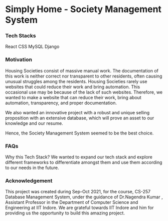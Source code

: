# Simply Home - Society Management System

### Tech Stacks
React
CSS
MySQL
Django

### Motivation
Housing Societies consist of massive manual work. The documentation of this work is neither correct nor transparent to other residents, often causing unusual struggles among the residents.
Housing Societies rarely use websites that could reduce their work and bring automation. This occasional use may be because of the lack of such websites. Therefore, we wanted to make a website that can reduce their work, bring about automation, transparency, and proper documentation.

We also wanted an innovative project with a robust and unique selling proposition with an extensive database, which will prove an asset to our knowledge and our resume.

Hence, the Society Management System seemed to be the best choice.

### FAQs
Why this Tech Stack?
We wanted to expand our tech stack and explore different frameworks to differentiate amongst them and use them according to our needs in the future.

### Acknowledgement
This project was created during Sep-Oct 2021, for the course, CS-257 Database Management System, under the guidance of Dr.Nagendra Kumar , Assistant Professor in the Department of Computer Science and Engineering at IIT Indore. We are grateful towards IIT Indore and him for providing us the opportunity to build this amazing project.
